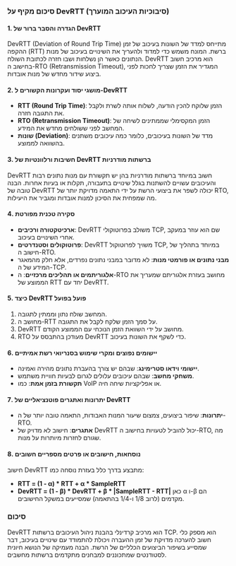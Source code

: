 ### סיכום מקיף על DevRTT (סיבוכיות העיכוב המוערך)

#### 1. הגדרה והסבר ברור של DevRTT
DevRTT (Deviation of Round Trip Time) מתייחס למדד של השונות בעיכוב של זמן ההקפה (RTT) ברשת. המונח משמש כדי למדוד ולהעריך את השינויים בעיכוב של מנות הנתונים כאשר הן נשלחות ושבו חזרה לכתובת השולח. DevRTT הוא מרכיב חשוב בחישוב ה-RTO (Retransmission Timeout), המגדיר את הזמן שצריך לחכות לפני ביצוע שידור מחדש של מנות אובדות.

#### 2. מושגי יסוד ועקרונות הקשורים ל-DevRTT
- **RTT (Round Trip Time)**: הזמן שלוקח להכין הודעה, לשלוח אותה לשרת ולקבל את התגובה חזרה.
- **RTO (Retransmission Timeout)**: הזמן המקסימלי שממתינים לשיחה של המחשב לפני ששולחים מחדש את המידע.
- **שונות (Deviation)**: מדד של השונות בעיכובים, כלומר כמה עיכובים משתנים בהשוואה לממוצע.

#### 3. חשיבות ורלוונטיות של DevRTT ברשתות מודרניות
DevRTT חשוב במיוחד ברשתות מודרניות בהן יש תקשורת עם מנות נתונים רבות והעיכובים עשויים להשתנות בגלל שינויים בתעבורה, תקלות או בעיות אחרות. הבנה טובה של DevRTT יכולה לשפר את ביצועי הרשת על ידי התאמה מדויקת יותר של RTO, מה שמפחית את הסיכון למנות אובדות ומגביר את היעילות.

#### 4. סקירה טכנית מפורטת
- **ארכיטקטורה ורכיבים**: DevRTT משולב בפרוטוקולי TCP, שם הוא עוזר במעקב אחרי השינויים בעיכוב.
- **פרוטוקולים וסטנדרטים**: DevRTT משויך לפרוטוקול TCP, במיוחד בתהליך של חישוב ה-RTO.
- **מבני נתונים או פורמטי מנות**: לא מדובר במבני נתונים נפרדים, אלא חלק מהמאגר המידע של ה-TCP.
- **אלגוריתמים או תהליכים מרכזיים**: ה-RTO מחושב בעזרת אלגוריתם שמעריך את הממוצע של RTT יחד עם DevRTT.

#### 5. כיצד DevRTT פועל בפועל
1. המחשב שולח נתון וממתין לתגובה.
2. מחושב ה-RTT על סמך הזמן שלקח לקבל את התגובה.
3. DevRTT מחושב על ידי השוואת הזמן הנוכחי עם הממוצע הקודם.
4. RTO מעודכן בהתבסס על DevRTT כדי לשקף את השונות בעיכוב.

#### 6. יישומים נפוצים ומקרי שימוש בסנריואי רשת אמיתיים
- **יישומי וידאו סטרימינג**: שבהם יש צורך בהעברת נתונים מהירה ואמינה.
- **משחקי מחשב**: שבהם עיכובים עלולים לגרום לבעיות חוויית משתמש.
- **תקשורת בזמן אמת**: כמו VoIP או אפליקציות שיחה חיה.

#### 7. יתרונות ואתגרים פוטנציאליים של DevRTT
- **יתרונות**: שיפור ביצועים, צמצום שיעור המנות האבודות, התאמה טובה יותר של ה-RTO.
- **אתגרים**: חישוב לא מדויק של DevRTT יכול להוביל לטעויות בחישוב ה-RTO, מה שגורם לחזרות מיותרות על מנות.

#### 8. נוסחאות, חישובים או פרטים מספריים חשובים
חישוב DevRTT מתבצע בדרך כלל בעזרת נוסחה כמו:
- **RTT = (1 - α) * RTT + α * SampleRTT**
- **DevRTT = (1 - β) * DevRTT + β * |SampleRTT - RTT|**
כאן α ו-β הם מקדמים (לרוב 1/8 ו-1/4 בהתאמה) שמסייעים במשקל החישובים.

### סיכום
DevRTT הוא מרכיב קרדינלי בהבנת ניהול העיכובים ברשתות TCP. הוא מספק כלי חשוב להערכה מדויקת של זמן ההעברה ויכולת להתמודד עם שינויים בעיכוב, דבר שמסייע בשיפור הביצועים הכלליים של הרשת. הבנה מעמיקה של הנושא חיונית לסטודנטים שמתכוננים למבחנים מתקדמים ברשתות מחשבים.